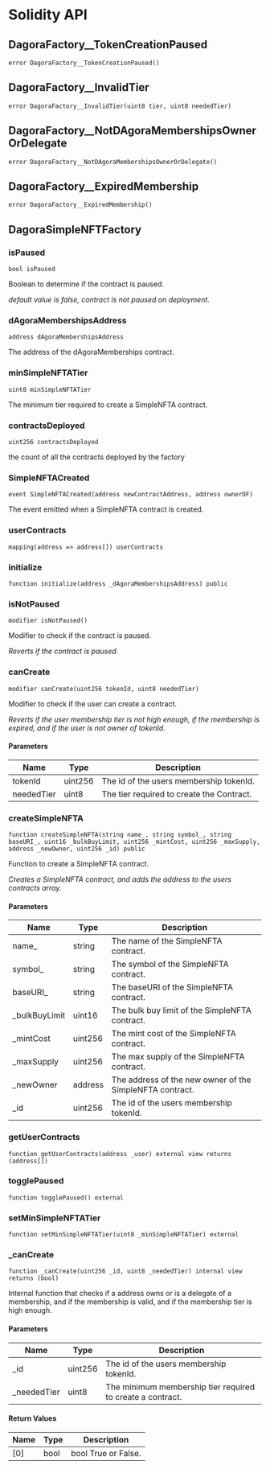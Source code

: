 # Solidity API

## DagoraFactory__TokenCreationPaused

```solidity
error DagoraFactory__TokenCreationPaused()
```

## DagoraFactory__InvalidTier

```solidity
error DagoraFactory__InvalidTier(uint8 tier, uint8 neededTier)
```

## DagoraFactory__NotDAgoraMembershipsOwnerOrDelegate

```solidity
error DagoraFactory__NotDAgoraMembershipsOwnerOrDelegate()
```

## DagoraFactory__ExpiredMembership

```solidity
error DagoraFactory__ExpiredMembership()
```

## DagoraSimpleNFTFactory

### isPaused

```solidity
bool isPaused
```

Boolean to determine if the contract is paused.

_default value is false, contract is not paused on deployment._

### dAgoraMembershipsAddress

```solidity
address dAgoraMembershipsAddress
```

The address of the dAgoraMemberships contract.

### minSimpleNFTATier

```solidity
uint8 minSimpleNFTATier
```

The minimum tier required to create a SimpleNFTA contract.

### contractsDeployed

```solidity
uint256 contractsDeployed
```

the count of all the contracts deployed by the factory

### SimpleNFTACreated

```solidity
event SimpleNFTACreated(address newContractAddress, address ownerOF)
```

The event emitted when a SimpleNFTA contract is created.

### userContracts

```solidity
mapping(address => address[]) userContracts
```

### initialize

```solidity
function initialize(address _dAgoraMembershipsAddress) public
```

### isNotPaused

```solidity
modifier isNotPaused()
```

Modifier to check if the contract is paused.

_Reverts if the contract is paused._

### canCreate

```solidity
modifier canCreate(uint256 tokenId, uint8 neededTier)
```

Modifier to check if the user can create a contract.

_Reverts if the user membership tier is not high enough, if the membership is expired, and if the user is not owner of tokenId._

#### Parameters

| Name | Type | Description |
| ---- | ---- | ----------- |
| tokenId | uint256 | The id of the users membership tokenId. |
| neededTier | uint8 | The tier required to create the Contract. |

### createSimpleNFTA

```solidity
function createSimpleNFTA(string name_, string symbol_, string baseURI_, uint16 _bulkBuyLimit, uint256 _mintCost, uint256 _maxSupply, address _newOwner, uint256 _id) public
```

Function to create a SimpleNFTA contract.

_Creates a SimpleNFTA contract, and adds the address to the users contracts array._

#### Parameters

| Name | Type | Description |
| ---- | ---- | ----------- |
| name_ | string | The name of the SimpleNFTA contract. |
| symbol_ | string | The symbol of the SimpleNFTA contract. |
| baseURI_ | string | The baseURI of the SimpleNFTA contract. |
| _bulkBuyLimit | uint16 | The bulk buy limit of the SimpleNFTA contract. |
| _mintCost | uint256 | The mint cost of the SimpleNFTA contract. |
| _maxSupply | uint256 | The max supply of the SimpleNFTA contract. |
| _newOwner | address | The address of the new owner of the SimpleNFTA contract. |
| _id | uint256 | The id of the users membership tokenId. |

### getUserContracts

```solidity
function getUserContracts(address _user) external view returns (address[])
```

### togglePaused

```solidity
function togglePaused() external
```

### setMinSimpleNFTATier

```solidity
function setMinSimpleNFTATier(uint8 _minSimpleNFTATier) external
```

### _canCreate

```solidity
function _canCreate(uint256 _id, uint8 _neededTier) internal view returns (bool)
```

Internal function that checks if a address owns or is a delegate of a membership, and if the membership is valid, and if the membership tier is high enough.

#### Parameters

| Name | Type | Description |
| ---- | ---- | ----------- |
| _id | uint256 | The id of the users membership tokenId. |
| _neededTier | uint8 | The minimum membership tier required to create a contract. |

#### Return Values

| Name | Type | Description |
| ---- | ---- | ----------- |
| [0] | bool | bool True or False. |

